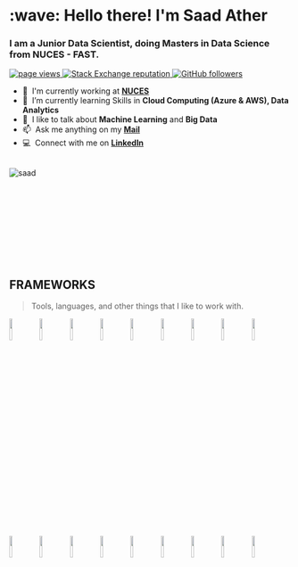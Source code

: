 <h1 align="left" id="saad-title">:wave: Hello there! I'm Saad Ather</h1>
<h3 align="left">I am a Junior Data Scientist, doing Masters in Data Science from NUCES - FAST.</h3>

<p align="left">
  <a href="https://github.com/saadather94/MacroPower">
    <img src="https://komarev.com/ghpvc/?username=saadather94" alt="page views" />
   </a>
  
<!--  <a href="https://saadather94.readthedocs.io/en/latest">
    <img alt="Read the Docs" src="https://img.shields.io/readthedocs/saadather94?logo=read-the-docs">
  </a> -->
  
  <a href="https://stackoverflow.com/users/17189393">
    <img alt="Stack Exchange reputation" src="https://img.shields.io/stackexchange/stackoverflow/r/17189393?color=orange&label=reputation&logo=stackoverflow">
  </a>
  
<!--   
  <a href="https://reddit.com/u/macropower">
    <img alt="Reddit User Karma" src="https://img.shields.io/reddit/user-karma/combined/macropower?label=karma&logo=reddit">
  </a>
   -->
  
  <a href="https://github.com/saadather94?tab=followers">
    <img alt="GitHub followers" src="https://img.shields.io/github/followers/saadather94?color=green&logo=github">
  </a>
  
<!--   <a href="https://github.com/abhisheknaiidu/awesome-github-profile-readme">
    <img alt="Awesome" src="https://awesome.re/mentioned-badge.svg">
  </a>
 -->
</p>


- :office: &nbsp;I'm currently working at **[NUCES]**
- :seedling: &nbsp;I’m currently learning Skills in **Cloud Computing (Azure & AWS), Data Analytics**
- :speech_balloon: &nbsp;I like to talk about **Machine Learning** and **Big Data**
- :mailbox: &nbsp;Ask me anything on my **[Mail]**
- :computer: &nbsp;Connect with me on **[LinkedIn]**

<br>
  

 <a href="#saad-title">
  <img src="https://github-readme-stats.vercel.app/api?username=saadather94&theme=codeSTACKr&show_icons=true" alt="saad" align="left" />
</a> 

<!-- <a href="#saad-title">
  <img src="https://github-readme-stats.vercel.app/api/top-langs/?username=saadather94&layout=compact&theme=codeSTACK" alt="saad" align="right" />
</a> 
 -->
<br><br><br><br><br><br><br><br><br>


<h2 align="left" id="saad-tech">FRAMEWORKS</h2>

> Tools, languages, and other things that I like to work with.

<p>
  


<img width="10%" src="https://www.vectorlogo.zone/logos/python/python-ar21.svg">



<img width="10%" src="https://www.vectorlogo.zone/logos/mysql/mysql-ar21.svg">
<img width="10%" src="https://www.vectorlogo.zone/logos/mongodb/mongodb-ar21.svg">

<img width="10%" src="https://www.vectorlogo.zone/logos/pytorch/pytorch-ar21.svg">
<img width="10%" src="https://www.vectorlogo.zone/logos/tensorflow/tensorflow-ar21.svg">
  
  
<img width="10%" src="https://www.vectorlogo.zone/logos/w3_html5/w3_html5-ar21.svg">
<img width="10%" src="https://www.vectorlogo.zone/logos/w3_css/w3_css-ar21.svg">
<img width="10%" src="https://www.vectorlogo.zone/logos/getbootstrap/getbootstrap-ar21.svg">
  
<img width="10%" src="https://www.vectorlogo.zone/logos/google_cloud/google_cloud-ar21.svg">
<img width="10%" src="https://www.vectorlogo.zone/logos/google_analytics/google_analytics-ar21.svg">

  
<img width="10%" src="https://www.vectorlogo.zone/logos/amazon_aws/amazon_aws-ar21.svg">
<img width="10%" src="https://www.vectorlogo.zone/logos/amazon_ecs/amazon_ecs-ar21.svg">
  
<img width="10%" src="https://www.vectorlogo.zone/logos/atom_io/atom_io-ar21.svg">

<img width="10%" src="https://www.vectorlogo.zone/logos/microsoft_azure/microsoft_azure-ar21.svg">
  
<img width="10%" src="https://www.vectorlogo.zone/logos/apache_spark/apache_spark-ar21.svg">
<img width="10%" src="https://www.vectorlogo.zone/logos/apache_hadoop/apache_hadoop-ar21.svg">
<img width="10%" src="https://www.vectorlogo.zone/logos/apache_hive/apache_hive-ar21.svg">

<img width="10%" src="https://www.vectorlogo.zone/logos/git-scm/git-scm-ar21.svg">
<!--   
<img width="10%" src="https://www.vectorlogo.zone/logos/raspberrypi/raspberrypi-ar21.svg">   -->
</p>

[NUCES]: http://nu.edu.pk/ "WORK"
[issues page]: https://github.com/saadather94 "MacroPower/issues"
[linkedin]: https://www.linkedin.com/saadather "Saad Ather LinkedIn"
[Mail]:  mailto:saadather94@gmail.com "CONTACT ME"




